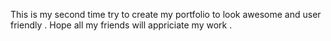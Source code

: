 This is my second time try to create my portfolio to look awesome and user friendly . Hope all my friends will appriciate my work .

